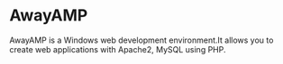 AwayAMP
=======

AwayAMP is a Windows web development environment.It allows you to create web applications with Apache2, MySQL using PHP.
